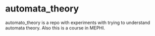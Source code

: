 # automata_theory
automato_theory is a repo with experiments with trying to understand automata theory. Also this is a course in MEPHI.
